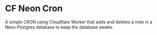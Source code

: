 # CF Neon Cron

A simple CRON using Cloudflare Worker that adds and deletes a note in a Neon Postgres database to keep the database awake.

